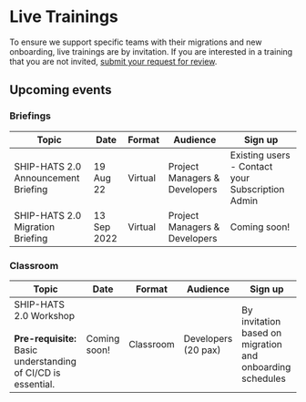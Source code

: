 # Live Trainings

To ensure we support specific teams with their migrations and new onboarding, live trainings are by invitation. If you are interested in a training that you are not invited, [submit your request for review](https://go.gov.sg/she).

## Upcoming events

### Briefings

|Topic|Date|Format|Audience|Sign up|
|---|---|---|---|---|
SHIP-HATS 2.0 Announcement Briefing|19 Aug 22|Virtual|Project Managers & Developers|Existing users - Contact your Subscription Admin
SHIP-HATS 2.0 Migration Briefing|13 Sep 2022|Virtual|Project Managers & Developers|Coming soon!

### Classroom

|Topic|Date|Format|Audience|Sign up|
|---|---|---|---|---|
SHIP-HATS 2.0 Workshop<br><br>**Pre-requisite:** Basic understanding of CI/CD is essential.|Coming soon!|Classroom|	Developers (20 pax)|By invitation based on migration and onboarding schedules